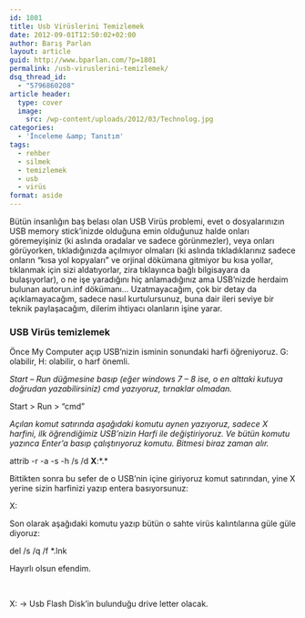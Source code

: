 ```yaml
---
id: 1801
title: Usb Virüslerini Temizlemek
date: 2012-09-01T12:50:02+02:00
author: Barış Parlan
layout: article
guid: http://www.bparlan.com/?p=1801
permalink: /usb-viruslerini-temizlemek/
dsq_thread_id:
  - "5796860208"
article header:
  type: cover
  image:
    src: /wp-content/uploads/2012/03/Technolog.jpg
categories:
  - 'İnceleme &amp; Tanıtım'
tags:
  - rehber
  - silmek
  - temizlemek
  - usb
  - virüs
format: aside
---
```


Bütün insanlığın baş belası olan USB Virüs problemi, evet o dosyalarınızın USB memory stick&#8217;inizde olduğuna emin olduğunuz halde onları göremeyişiniz (ki aslında oradalar ve sadece görünmezler), veya onları görüyorken, tıkladığınızda açılmıyor olmaları (ki aslında tıkladıklarınız sadece onların &#8220;kısa yol kopyaları&#8221; ve orjinal dökümana gitmiyor bu kısa yollar, tıklanmak için sizi aldatıyorlar, zira tıklayınca bağlı bilgisayara da bulaşıyorlar), o ne işe yaradığını hiç anlamadığınız ama USB&#8217;nizde herdaim bulunan autorun.inf dökümanı&#8230; Uzatmayacağım, çok bir detay da açıklamayacağım, sadece nasıl kurtulursunuz, buna dair ileri seviye bir teknik paylaşacağım, dilerim ihtiyacı olanların işine yarar.

### USB Virüs temizlemek

Önce My Computer açıp USB&#8217;nizin isminin sonundaki harfi öğreniyoruz. G: olabilir, H: olabilir, o harf önemli.

_Start &#8211; Run düğmesine basıp (eğer windows 7 &#8211; 8 ise, o en alttaki kutuya doğrudan yazabilirsiniz) cmd yazıyoruz, tırnaklar olmadan._

Start > Run > &#8220;cmd&#8221;

_Açılan komut satırında aşağıdaki komutu aynen yazıyoruz, sadece X harfini, ilk öğrendiğimiz USB&#8217;nizin Harfi ile değiştiriyoruz. Ve bütün komutu yazınca Enter&#8217;a basıp çalıştırıyoruz komutu. Bitmesi biraz zaman alır._

attrib -r -a -s -h /s /d **X**:\*.*

Bittikten sonra bu sefer de o USB&#8217;nin içine giriyoruz komut satırından, yine X yerine sizin harfinizi yazıp entera basıyorsunuz:

X:

Son olarak aşağıdaki komutu yazıp bütün o sahte virüs kalıntılarına güle güle diyoruz:

del /s /q /f *.lnk

Hayırlı olsun efendim.

&nbsp;

X: -> Usb Flash Disk&#8217;in bulunduğu drive letter olacak.
